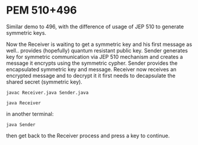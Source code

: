 # PEM 510+496

Similar demo to 496, with the difference of usage of JEP 510 to generate symmetric keys.

Now the Receiver is waiting to get a symmetric key and his first message as well.. provides (hopefully) quantum resistant public key.
Sender generates key for symmetric communication via JEP 510 mechanism and creates a message it encrypts using the symmetric cypher. Sender provides the encapsulated symmetric key and message.
Receiver now receives an encrypted message and to decrypt it it first needs to decapsulate the shared secret (symmetric key).

`javac Receiver.java Sender.java`

`java Receiver`

in another terminal:

`java Sender`

then get back to the Receiver process and press a key to continue.
